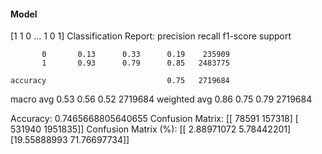 #### Model
[1 1 0 ... 1 0 1]
Classification Report:
              precision    recall  f1-score   support

           0       0.13      0.33      0.19    235909
           1       0.93      0.79      0.85   2483775

    accuracy                           0.75   2719684
   macro avg       0.53      0.56      0.52   2719684
weighted avg       0.86      0.75      0.79   2719684

Accuracy: 0.7465668805640655
Confusion Matrix:
[[  78591  157318]
 [ 531940 1951835]]
Confusion Matrix (%):
[[ 2.88971072  5.78442201]
 [19.55888993 71.76697734]]
